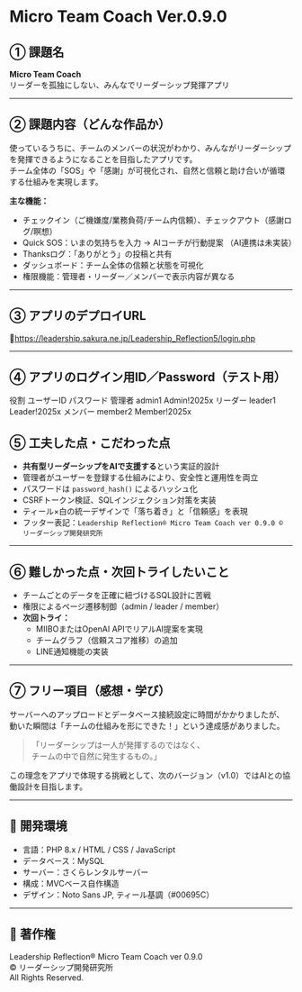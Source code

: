 # Micro Team Coach Ver.0.9.0

## ① 課題名
**Micro Team Coach**  
リーダーを孤独にしない、みんなでリーダーシップ発揮アプリ

---

## ② 課題内容（どんな作品か）
使っているうちに、チームのメンバーの状況がわかり、みんながリーダーシップを発揮できるようになることを目指したアプリです。  
チーム全体の「SOS」や「感謝」が可視化され、自然と信頼と助け合いが循環する仕組みを実現します。  

**主な機能：**
- チェックイン（ご機嫌度/業務負荷/チーム内信頼）、チェックアウト（感謝ログ/瞑想）
- Quick SOS：いまの気持ちを入力 → AIコーチが行動提案 （AI連携は未実装） 
- Thanksログ：「ありがとう」の投稿と共有  
- ダッシュボード：チーム全体の信頼と状態を可視化  
- 権限機能：管理者・リーダー／メンバーで表示内容が異なる  

---

## ③ アプリのデプロイURL
🔗https://leadership.sakura.ne.jp/Leadership_Reflection5/login.php

---

## ④ アプリのログイン用ID／Password（テスト用）

役割	ユーザーID	パスワード
管理者	admin1	Admin!2025x
リーダー	leader1	Leader!2025x
メンバー	member2	Member!2025x

## ⑤ 工夫した点・こだわった点
- **共有型リーダーシップをAIで支援する**という実証的設計  
- 管理者がユーザーを登録する仕組みにより、安全性と運用性を両立  
- パスワードは `password_hash()` によるハッシュ化  
- CSRFトークン検証、SQLインジェクション対策を実装  
- ティール×白の統一デザインで「落ち着き」と「信頼感」を表現  
- フッター表記：`Leadership Reflection® Micro Team Coach ver 0.9.0 © リーダーシップ開発研究所`

---

## ⑥ 難しかった点・次回トライしたいこと
- チームごとのデータを正確に紐づけるSQL設計に苦戦  
- 権限によるページ遷移制御（admin / leader / member）  
- **次回トライ：**
  - MIIBOまたはOpenAI APIでリアルAI提案を実現  
  - チームグラフ（信頼スコア推移）の追加  
  - LINE通知機能の実装  

---

## ⑦ フリー項目（感想・学び）
サーバーへのアップロードとデータベース接続設定に時間がかかりましたが、  
動いた瞬間は「チームの仕組みを形にできた！」という達成感がありました。  

> 「リーダーシップは一人が発揮するのではなく、  
> チームの中で自然に発生するもの。」  

この理念をアプリで体現する挑戦として、次のバージョン（v1.0）ではAIとの協働設計を目指します。  

---

## 🧪 開発環境
- 言語：PHP 8.x / HTML / CSS / JavaScript  
- データベース：MySQL  
- サーバー：さくらレンタルサーバー  
- 構成：MVCベース自作構造  
- デザイン：Noto Sans JP, ティール基調（#00695C）  

---

## 🪪 著作権
Leadership Reflection® 
Micro Team Coach ver 0.9.0  
© リーダーシップ開発研究所  
All Rights Reserved.
